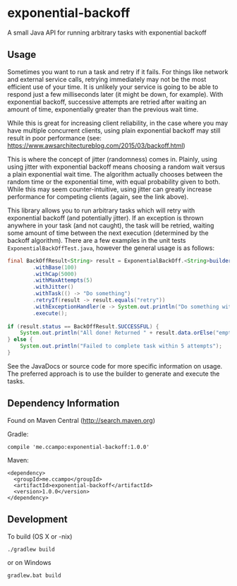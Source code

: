 # exponential-backoff

A small Java API for running arbitrary tasks with exponential backoff

## Usage

Sometimes you want to run a task and retry if it fails. For things like
network and external service calls, retrying immediately may not be the most
efficient use of your time. It is unlikely your service is going to
be able to respond just a few milliseconds later (it might be down, for 
example). With exponential backoff, successive attempts are retried after
waiting an amount of time, exponentially greater than the previous wait time.

While this is great for increasing client reliability, in the case where you
may have multiple concurrent clients, using plain exponential backoff may
still result in poor performance (see: 
https://www.awsarchitectureblog.com/2015/03/backoff.html)

This is where the concept of jitter (randomness) comes in. Plainly, using
using jitter with exponential backoff means choosing a random wait versus
a plain exponential wait time. The algorithm actually chooses between the
random time or the exponential time, with equal probability given to both.
While this may seem counter-intuitive, using jitter can greatly increase
performance for competing clients (again, see the link above).

This library allows you to run arbitrary tasks which will retry with
exponential backoff (and potentially jitter). If an exception is thrown
anywhere in your task (and not caught), the task will be retried, waiting
some amount of time between the next execution (determined by the backoff
algorithm). There are a few examples in the unit tests
`ExponentialBackOffTest.java`, however the general usage is as follows:

```java
final BackOffResult<String> result = ExponentialBackOff.<String>builder()
        .withBase(100)
        .withCap(5000)
        .withMaxAttempts(5)
        .withJitter()
        .withTask(() -> "Do something")
        .retryIf(result -> result.equals("retry"))
        .withExceptionHandler(e -> System.out.println("Do something with " + e))
        .execute();
        
if (result.status == BackOffResult.SUCCESSFUL) {
    System.out.println("All done! Returned " + result.data.orElse("empty"));
} else {
    System.out.println("Failed to complete task within 5 attempts");
}
```

See the JavaDocs or source code for more specific information on usage. The
preferred approach is to use the builder to generate and execute the tasks.

## Dependency Information

Found on Maven Central (http://search.maven.org)

Gradle:

    compile 'me.ccampo:exponential-backoff:1.0.0'
    
Maven:

    <dependency>
      <groupId>me.ccampo</groupId>
      <artifactId>exponential-backoff</artifactId>
      <version>1.0.0</version>
    </dependency>

## Development

To build (OS X or -nix)

    ./gradlew build
    
or on Windows

    gradlew.bat build
